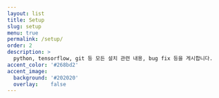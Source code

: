 ```yaml
---
layout: list
title: Setup
slug: setup
menu: true
permalink: /setup/
order: 2
description: >
  python, tensorflow, git 등 모든 설치 관련 내용, bug fix 등을 게시합니다.
accent_color: '#268bd2'
accent_image:
  background: '#202020'
  overlay:    false
---
```


